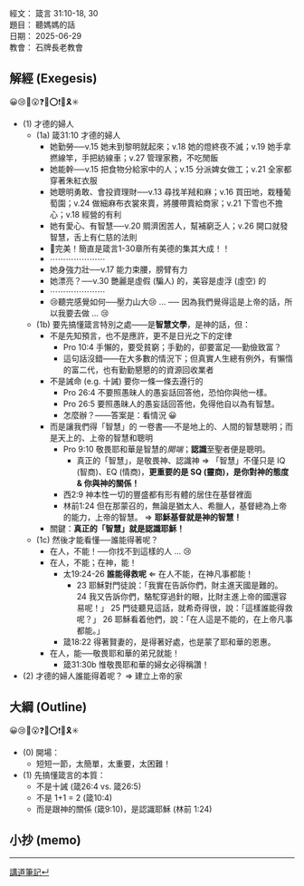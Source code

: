 經文：  箴言 31:10-18, 30  
題目：  聽媽媽的話  
日期：  2025-06-29  
教會：  石牌長老教會  


## 解經 (Exegesis)
😀😢🤔😮❓❌⭕❗🎀🎗️✳️

- (1) 才德的婦人
	- (1a) 箴31:10 才德的婦人
		- 她勤勞──v.15 她未到黎明就起來；v.18 她的燈終夜不滅；v.19 她手拿撚線竿，手把紡線車；v.27 管理家務，不吃閒飯
		- 她能幹──v.15 把食物分給家中的人；v.15 分派婢女做工；v.21 全家都穿著朱紅衣服
		- 她聰明勇敢、會投資理財──v.13 尋找羊羢和麻；v.16 買田地，栽種葡萄園；v.24 做細麻布衣裳來賣，將腰帶賣給商家；v.21 下雪也不擔心；v.18 經營的有利
		- 她有愛心、有智慧──v.20 賙濟困苦人，幫補窮乏人；v.26 開口就發智慧，舌上有仁慈的法則
		- 🎀完美！簡直是箴言1-30章所有美德的集其大成！！
		- ⋯⋯⋯⋯⋯⋯⋯
		- 她身強力壯──v.17 能力束腰，膀臂有力
		- 她漂亮？──v.30 艷麗是虛假 (騙人) 的，美容是虛浮 (虛空) 的
		- ⋯⋯⋯⋯⋯⋯⋯
		- 😢聽完感覺如何──壓力山大😢 ... ── 因為我們覺得這是上帝的話，所以我要去做 ... 😢
	- (1b) 要先搞懂箴言特別之處——是**智慧文學**，是神的話，但：
		- 不是先知預言，也不是應許，更不是日光之下的定律
			- Pro 10:4 手懶的，要受貧窮；手勤的，卻要富足──勤儉致富？
			- 這句話沒錯——在大多數的情況下；但真實人生總有例外，有懶惰的富二代，也有勤勤懇懇的的資源回收業者
		- 不是誡命 (e.g. 十誡) 要你一條一條去遵行的
			- Pro 26:4 不要照愚昧人的愚妄話回答他，恐怕你與他一樣。 
			- Pro 26:5 要照愚昧人的愚妄話回答他，免得他自以為有智慧。 
			- 怎麼辦？——答案是：看情況 😀
		- 而是讓我們得「智慧」的 一卷書──不是地上的、人間的智慧聰明；而是天上的、上帝的智慧和聰明
			- Pro 9:10 敬畏耶和華是智慧的*開端*；**認識**至聖者便是聰明。 
				- 真正的「智慧」，是敬畏神、認識神 ⇒ 「智慧」不僅只是 IQ (智商)、EQ (情商)，**更重要的是 SQ (靈商)，是你對神的態度 & 你與神的關係！**
			- 西2:9 神本性一切的豐盛都有形有體的居住在基督裡面
			- 林前1:24 但在那蒙召的，無論是猶太人、希臘人，基督總為上帝的能力，上帝的智慧。 ⇒ **耶穌基督就是神的智慧！**
		- 關鍵：**真正的「智慧」就是認識耶穌！**
	- (1c) 然後才能看懂──誰能得著呢？
		- 在人，不能！──你找不到這樣的人 ... 😢
		- 在人，不能；在神，能！
			- 太19:24-26 **誰能得救呢** ⇐ 在人不能，在神凡事都能！
				- 23 耶穌對門徒說：「我實在告訴你們，財主進天國是難的。 24 我又告訴你們，駱駝穿過針的眼，比財主進上帝的國還容易呢！」 25 門徒聽見這話，就希奇得很，說：「這樣誰能得救呢？」 26 耶穌看着他們，說：「在人這是不能的，在上帝凡事都能。」
			- 箴18:22 得著賢妻的，是得著好處，也是蒙了耶和華的恩惠。 
		- 在人，能──敬畏耶和華的弟兄就能！
			- 箴31:30b 惟敬畏耶和華的婦女必得稱讚！
- (2) 才德的婦人誰能得着呢？ ⇒ 建立上帝的家

## 大綱 (Outline)
😀😢🤔😮❓❌⭕❗🎀🎗️✳️

- (0) 開場：
	- 短短一節，太簡單，太重要，太困難！
- (1) 先搞懂箴言的本質：
	- 不是十誡 (箴26:4 vs. 箴26:5)
	- 不是 1+1 = 2 (箴10:4)
	- 而是跟神的關係 (箴9:10)，是認識耶穌 (林前 1:24)



## 小抄 (memo)



---

[講道筆記↵](README.md)


